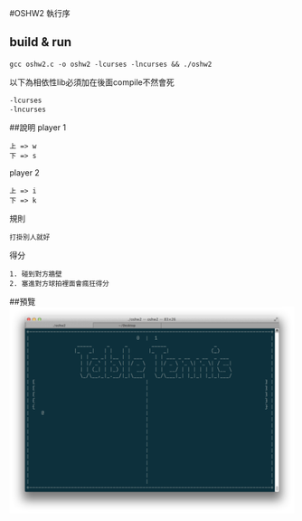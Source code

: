#OSHW2 執行序
## build & run
	gcc oshw2.c -o oshw2 -lcurses -lncurses && ./oshw2
以下為相依性lib必須加在後面compile不然會死

	-lcurses
	-lncurses
	
##說明
player 1

	上 => w
	下 => s
	
player 2

	上 => i
	下 => k
	
規則

	打掛別人就好

得分

	1. 碰到對方牆壁
	2. 塞進對方球拍裡面會瘋狂得分
	
##預覽
![preview](1.png)

	
	